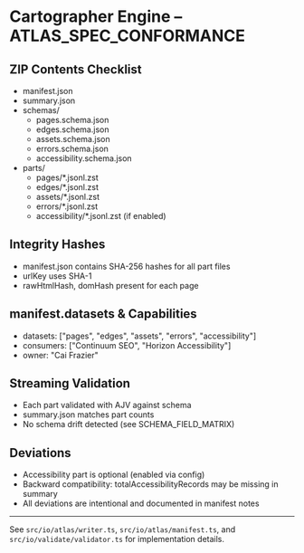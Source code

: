 # Cartographer Engine – ATLAS_SPEC_CONFORMANCE

## ZIP Contents Checklist
- manifest.json
- summary.json
- schemas/
    - pages.schema.json
    - edges.schema.json
    - assets.schema.json
    - errors.schema.json
    - accessibility.schema.json
- parts/
    - pages/*.jsonl.zst
    - edges/*.jsonl.zst
    - assets/*.jsonl.zst
    - errors/*.jsonl.zst
    - accessibility/*.jsonl.zst (if enabled)

## Integrity Hashes
- manifest.json contains SHA-256 hashes for all part files
- urlKey uses SHA-1
- rawHtmlHash, domHash present for each page

## manifest.datasets & Capabilities
- datasets: ["pages", "edges", "assets", "errors", "accessibility"]
- consumers: ["Continuum SEO", "Horizon Accessibility"]
- owner: "Cai Frazier"

## Streaming Validation
- Each part validated with AJV against schema
- summary.json matches part counts
- No schema drift detected (see SCHEMA_FIELD_MATRIX)

## Deviations
- Accessibility part is optional (enabled via config)
- Backward compatibility: totalAccessibilityRecords may be missing in summary
- All deviations are intentional and documented in manifest notes

---
See `src/io/atlas/writer.ts`, `src/io/atlas/manifest.ts`, and `src/io/validate/validator.ts` for implementation details.
